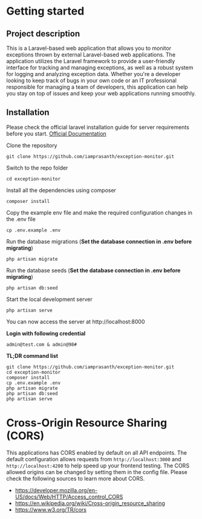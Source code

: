 # Getting started

## Project description
This is a Laravel-based web application that allows you to monitor exceptions thrown by external Laravel-based web applications. The application utilizes the Laravel framework to provide a user-friendly interface for tracking and managing exceptions, as well as a robust system for logging and analyzing exception data. Whether you're a developer looking to keep track of bugs in your own code or an IT professional responsible for managing a team of developers, this application can help you stay on top of issues and keep your web applications running smoothly.

## Installation

Please check the official laravel installation guide for server requirements before you start. [Official Documentation](https://laravel.com/docs/5.4/installation#installation)

Clone the repository

    git clone https://github.com/iamprasanth/exception-monitor.git

Switch to the repo folder

    cd exception-monitor

Install all the dependencies using composer

    composer install

Copy the example env file and make the required configuration changes in the .env file

    cp .env.example .env

Run the database migrations (**Set the database connection in .env before migrating**)

    php artisan migrate

Run the database seeds (**Set the database connection in .env before migrating**)

    php artisan db:seed


Start the local development server

    php artisan serve

You can now access the server at http://localhost:8000

**Login with following credential**

    admin@test.com & admin@98#

**TL;DR command list**

    git clone https://github.com/iamprasanth/exception-monitor.git
    cd exception-monitor
    composer install
    cp .env.example .env
    php artisan migrate
    php artisan db:seed
    php artisan serve

# Cross-Origin Resource Sharing (CORS)
 
This applications has CORS enabled by default on all API endpoints. The default configuration allows requests from `http://localhost:3000` and `http://localhost:4200` to help speed up your frontend testing. The CORS allowed origins can be changed by setting them in the config file. Please check the following sources to learn more about CORS.
 
- https://developer.mozilla.org/en-US/docs/Web/HTTP/Access_control_CORS
- https://en.wikipedia.org/wiki/Cross-origin_resource_sharing
- https://www.w3.org/TR/cors
